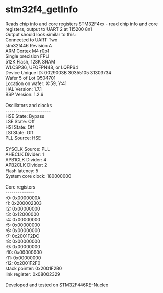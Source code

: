 # stm32f4_getInfo
Reads chip info and core registers
STM32F4xx - read chip info and core registers, output to UART 2 at 115200 8n1<br>
Output should look similar to this:<br>
Connected to UART Two<br>
stm32f446  Revision A<br>
ARM Cortex M4 r0p1<br>
Single precision FPU<br>
512K Flash, 128K SRAM<br>
WLCSP36, UFQFPN48, or LQFP64<br>
Device Unique ID: 0029003B 30355105 31303734<br>
Wafer 5 of Lot Q504701<br>
Location on wafer: X:59, Y:41<br>
HAL Version: 1.7.1 <br>
BSP Version: 1.2.6 <br>
<br>
Oscillators and clocks<br>
----------------------<br>
            HSE State: Bypass<br>
            LSE State: Off<br>
            HSI State: Off<br>
            LSI State: Off<br>
           PLL Source: HSE<br>
<br>
        SYSCLK Source: PLL<br>
       AHBCLK Divider: 1<br>
      APB1CLK Divider: 4<br>
      APB2CLK Divider: 2<br>
        Flash latency: 5<br>
    System core clock: 180000000<br>
<br>
Core registers<br>
--------------<br>
           r0: 0x0000000A<br>
           r1: 0x200002303<br>
           r2: 0x00000000<br>
           r3: 0x12000000<br>
           r4: 0x00000000<br>
           r5: 0x00000000<br>
           r6: 0x00000000<br>
           r7: 0x2001F2DC<br>
           r8: 0x00000000<br>
           r9: 0x00000000<br>
          r10: 0x00000000<br>
          r11: 0x00000000<br>
          r12: 0x2001F2F0<br>
stack pointer: 0x2001F2B0<br>
link register: 0x08002329<br>
<br>
Developed and tested on STM32F446RE-Nucleo<br>

